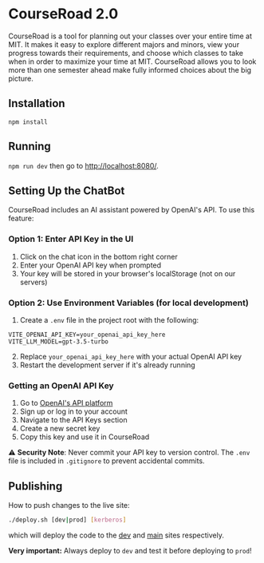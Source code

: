 # CourseRoad 2.0

CourseRoad is a tool for planning out your classes over your entire time at MIT.
It makes it easy to explore different majors and minors,
view your progress towards their requirements,
and choose which classes to take when in order to maximize your time at MIT.
CourseRoad allows you to look more than one semester ahead make fully informed choices about the big picture.

## Installation

`npm install`

## Running

`npm run dev` then go to <http://localhost:8080/>.

## Setting Up the ChatBot

CourseRoad includes an AI assistant powered by OpenAI's API. To use this feature:

### Option 1: Enter API Key in the UI
1. Click on the chat icon in the bottom right corner
2. Enter your OpenAI API key when prompted
3. Your key will be stored in your browser's localStorage (not on our servers)

### Option 2: Use Environment Variables (for local development)
1. Create a `.env` file in the project root with the following:
```
VITE_OPENAI_API_KEY=your_openai_api_key_here
VITE_LLM_MODEL=gpt-3.5-turbo
```
2. Replace `your_openai_api_key_here` with your actual OpenAI API key
3. Restart the development server if it's already running

### Getting an OpenAI API Key
1. Go to [OpenAI's API platform](https://platform.openai.com/)
2. Sign up or log in to your account
3. Navigate to the API Keys section
4. Create a new secret key
5. Copy this key and use it in CourseRoad

⚠️ **Security Note**: Never commit your API key to version control. The `.env` file is included in `.gitignore` to prevent accidental commits.

## Publishing

How to push changes to the live site:

```bash
./deploy.sh [dev|prod] [kerberos]
```

which will deploy the code to the [dev](https://courseroad.mit.edu/dev/) and [main](https://courseroad.mit.edu/) sites respectively.

**Very important:** Always deploy to `dev` and test it before deploying to `prod`!

